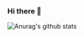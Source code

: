 ### Hi there 👋


![Anurag's github stats](https://github-readme-stats.vercel.app/api?username=bianquini&count_private=true)
